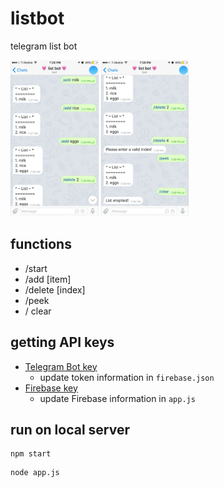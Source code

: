 # listbot
telegram list bot

<img src="https://github.com/ashleytqy/listbot/blob/master/img/1.PNG" height="250px"/>
<img src="https://github.com/ashleytqy/listbot/blob/master/img/2.PNG" height="250px"/>

## functions
- /start
- /add [item]
- /delete [index]
- /peek
- / clear
 
## getting API keys
- [Telegram Bot key](https://core.telegram.org/bots#3-how-do-i-create-a-bot)
  + update token information in `firebase.json`
- [Firebase key](https://console.firebase.google.com/)
  + update Firebase information in `app.js`

## run on local server
```
npm start
```
```
node app.js
```
